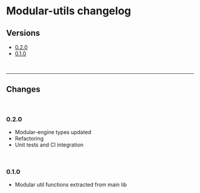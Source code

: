 # Modular-utils changelog

## Versions

- [0.2.0](#020)
- [0.1.0](#010)

<br>

---

## Changes

<br>

### 0.2.0

- Modular-engine types updated
- Refactoring
- Unit tests and CI integration

<br>

### 0.1.0

- Modular util functions extracted from main lib
